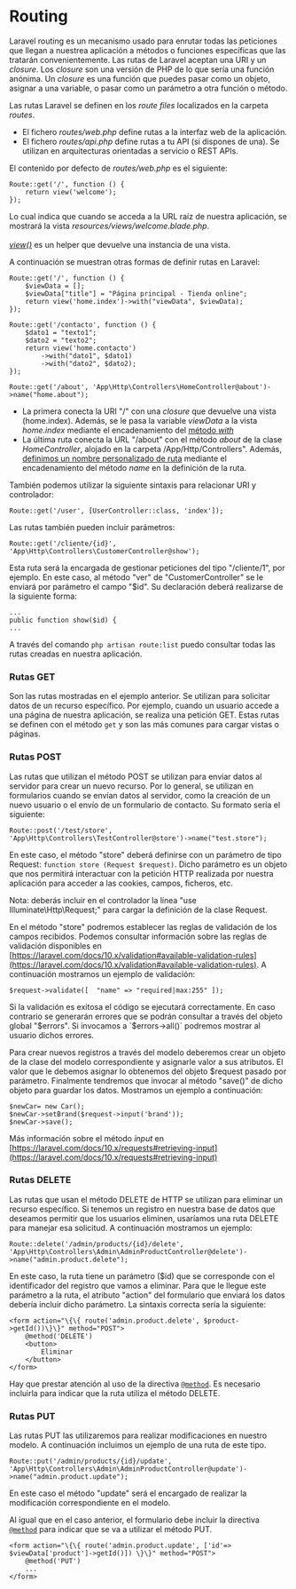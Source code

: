 # Routing

Laravel routing es un mecanismo usado para enrutar todas las peticiones que llegan a nuestrea aplicación a métodos o funciones específicas que las tratarán convenientemente. Las rutas de Laravel aceptan una URI y un _closure_. Los _closure_ son una versión de PHP de lo que sería una función anónima. Un _closure_ es una función que puedes pasar como un objeto, asignar a una variable, o pasar como un parámetro a otra función o método.

Las rutas Laravel se definen en los _route files_ localizados en la carpeta _routes_.

* El fichero _routes/web.php_ define rutas a la interfaz web de la aplicación.
* El fichero _routes/api.php_ define rutas a tu API (si dispones de una). Se utilizan en arquitecturas orientadas a servicio o REST APIs.

El contenido por defecto de _routes/web.php_ es el siguiente:

```
Route::get('/', function () {
    return view('welcome');
});
```

Lo cual indica que cuando se acceda a la URL raíz de nuestra aplicación, se mostrará la vista _resources/views/welcome.blade.php_. \
\
[_view()_](https://laravel.com/docs/9.x/helpers#method-view) es un helper que devuelve una instancia de una vista.

A continuación se muestran otras formas de definir rutas en Laravel:

```
Route::get('/', function () {
    $viewData = [];
    $viewData["title"] = "Página principal - Tienda online";
    return view('home.index')->with("viewData", $viewData);
});

Route::get('/contacto', function () {
    $dato1 = "texto1";
    $dato2 = "texto2";
    return view('home.contacto')
        ->with("dato1", $dato1)
        ->with("dato2", $dato2);
});

Route::get('/about', 'App\Http\Controllers\HomeController@about')->name("home.about");
```

* La primera conecta la URI "/" con una _closure_ que devuelve una vista (home.index). Además, se le pasa la variable _viewData_ a la vista _home.index_ mediante el encadenamiento del [método _with_](https://laravel.com/docs/10.x/views#passing-data-to-views)&#x20;
* La última ruta conecta la URL "/about" con el método _about_ de la clase _HomeController_, alojado en la carpeta /App/Http/Controllers". Además, [definimos un nombre personalizado de ruta](https://laravel.com/docs/10.x/routing#named-routes) mediante el encadenamiento del método _name_ en la definición de la ruta.&#x20;

También podemos utilizar la siguiente sintaxis para relacionar URI y controlador:

`Route::get('/user', [UserController::class, 'index']);`

Las rutas también pueden incluir parámetros:

```
Route::get('/cliente/{id}', 'App\Http\Controllers\CustomerController@show');
```

Esta ruta será la encargada de gestionar peticiones del tipo "/cliente/1", por ejemplo. En este caso, al método "ver" de "CustomerController" se le enviará por parámetro el campo "$id". Su declaración deberá realizarse de la siguiente forma:

```
...
public function show($id) {
...
```

A través del comando `php artisan route:list` puedo consultar todas las rutas creadas en nuestra aplicación.

### Rutas GET

Son las rutas mostradas en el ejemplo anterior. Se utilizan para solicitar datos de un recurso específico. Por ejemplo, cuando un usuario accede a una página de nuestra aplicación, se realiza una petición GET. Estas rutas se definen con el método `get` y son las más comunes para cargar vistas o páginas.

### Rutas POST

Las rutas que utilizan el método POST se utilizan para enviar datos al servidor para crear un nuevo recurso. Por lo general, se utilizan en formularios cuando se envían datos al servidor, como la creación de un nuevo usuario o el envío de un formulario de contacto. Su formato sería el siguiente:

```
Route::post('/test/store', 'App\Http\Controllers\TestController@store')->name("test.store");
```

En este caso, el método "store" deberá definirse con un parámetro de tipo Request: `function store (Request $request)`. Dicho parámetro es un objeto que nos permitirá interactuar con la petición HTTP realizada por nuestra aplicación para acceder a las cookies, campos, ficheros, etc.

Nota: deberás incluir en el controlador la línea "use Illuminate\Http\Request;" para cargar la definición de la clase Request.

En el método "store" podremos establecer las reglas de validación de los campos recibidos. Podemos consultar información sobre las reglas de validación disponibles en [https://laravel.com/docs/10.x/validation#available-validation-rules](https://laravel.com/docs/10.x/validation#available-validation-rules). A continuación mostramos un ejemplo de validación:

```
$request->validate([  "name" => "required|max:255" ]);
```

Si la validación es exitosa el código se ejecutará correctamente. En caso contrario se generarán errores que se podrán consultar a través del objeto global "$errors". Si invocamos a `$errors->all()` podremos mostrar al usuario dichos errores.

Para crear nuevos registros a través del modelo deberemos crear un objeto de la clase del modelo correspondiente y asignarle valor a sus atributos. El valor que le debemos asignar lo obtenemos del objeto $request pasado por parámetro. Finalmente tendremos que invocar al método "save()" de dicho objeto para guardar los datos. Mostramos un ejemplo a continuación:

```
$newCar= new Car();  
$newCar->setBrand($request->input('brand'));  
$newCar->save();
```

Más información sobre el método _input_ en [https://laravel.com/docs/10.x/requests#retrieving-input](https://laravel.com/docs/10.x/requests#retrieving-input)

### Rutas DELETE

Las rutas que usan el método DELETE de HTTP se utilizan para eliminar un recurso específico. Si tenemos un registro en nuestra base de datos que deseamos permitir que los usuarios eliminen, usaríamos una ruta DELETE para manejar esa solicitud. A continuación mostramos un ejemplo:

```
Route::delete('/admin/products/{id}/delete', 'App\Http\Controllers\Admin\AdminProductController@delete')->name("admin.product.delete");
```

En este caso, la ruta tiene un parámetro ($id) que se corresponde con el identificador del registro que vamos a eliminar. Para que le llegue este parámetro a la ruta, el atributo "action" del formulario que enviará los datos debería incluir dicho parámetro. La sintaxis correcta sería la siguiente:

```
<form action="\{\{ route('admin.product.delete', $product->getId())\}\}" method="POST">
    @method('DELETE')
    <button>
        Eliminar
    </button>
</form>
```

Hay que prestar atención al uso de la directiva [`@method`](https://laravel.com/docs/9.x/blade#method-field). Es necesario incluirla para indicar que la ruta utiliza el método DELETE.

### Rutas PUT

Las rutas PUT las utilizaremos para realizar modificaciones en nuestro modelo. A continuación incluimos un ejemplo de una ruta de este tipo.

```
Route::put('/admin/products/{id}/update', 'App\Http\Controllers\Admin\AdminProductController@update')->name("admin.product.update");
```

En este caso el método "update" será el encargado de realizar la modificación correspondiente en el modelo.

Al igual que en el caso anterior, el formulario debe incluir la directiva [`@method`](https://laravel.com/docs/9.x/blade#method-field) para indicar que se va a utilizar el método PUT.

```
<form action="\{\{ route('admin.product.update', ['id'=> $viewData['product']->getId()]) \}\}" method="POST">
    @method('PUT')
    ...
</form>
```
